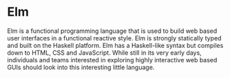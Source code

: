 # Elm

Elm is a functional programming language that is used to build web based user interfaces in a functional reactive style. Elm is strongly statically typed and built on the Haskell platform. Elm has a Haskell-like syntax but compiles down to HTML, CSS and JavaScript. While still in its very early days, individuals and teams interested in exploring highly interactive web based GUIs should look into this interesting little language.
